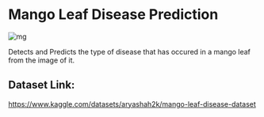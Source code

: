 # Mango Leaf Disease Prediction

![mg](https://github.com/MainakRepositor/MLDP/assets/64016811/70f8d794-593f-4d8a-bebd-22e1e70b1af7)


Detects and Predicts the type of disease that has occured in a mango leaf from the image of it.

## Dataset Link:
https://www.kaggle.com/datasets/aryashah2k/mango-leaf-disease-dataset
